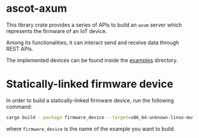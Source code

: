 # ascot-axum

This library crate provides a series of APIs to build an `axum` server which
represents the firmware of an IoT device.

Among its functionalities, it can interact send and receive data through
REST APIs.

The implemented devices can be found inside the [examples](./examples)
directory.

# Statically-linked firmware device

In order to build a statically-linked firmware device,
run the following command:

```bash
cargo build --package firmware_device --target=x86_64-unknown-linux-musl
```

where `firmware_device` is the name of the example you want to build.


